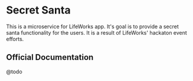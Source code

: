 # Secret Santa

This is a microservice for LifeWorks app. It's goal is to provide a secret santa functionality for
the users. It is a result of LifeWorks' hackaton event efforts.

## Official Documentation

@todo

